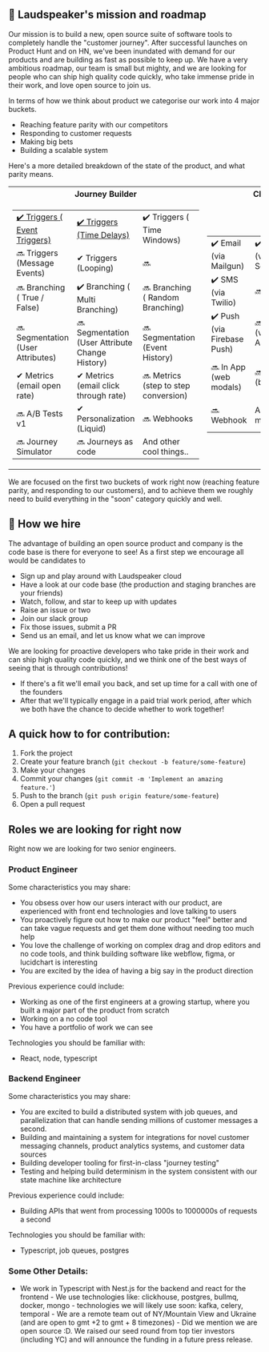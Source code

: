 
## 🚀 Laudspeaker's mission and roadmap

Our mission is to build a new, open source suite of software tools to completely handle the "customer journey". After successful launches on Product Hunt and on HN, we've been inundated with demand for our products and are building as fast as possible to keep up. We have a very ambitious roadmap, our team is small but mighty, and we are looking for people who can ship high quality code quickly, who take immense pride in their work, and love open source to join us.

In terms of how we think about product we categorise our work into 4 major buckets. 

- Reaching feature parity with our competitors
- Responding to customer requests
- Making big bets
- Building a scalable system

Here's a more detailed breakdown of the state of the product, and what parity means.

<table>
<tr>
  <th>Journey Builder </th>
  <th>Channels</th>
  <th>Data Integrations</th>
</tr>
<tr>
  <td>

<table>
  <tbody>
    <tr>
      <td align="left" valign="middle">
        <a href="https://laudspeaker.com/docs/guides/product-manual/Journey-Builder">
          ✔️ Triggers ( Event Triggers)
        </a>
      </td>
      <td align="left" valign="middle">
        <a href="https://laudspeaker.com/docs/guides/product-manual/Journey-Builder">
          ✔️  Triggers (Time Delays)
        </a>
      </td>
      <td align="left" valign="middle">
          ✔️ Triggers ( Time Windows)
      </td>
    </tr>
    <tr>
      <td align="left" valign="middle">
         🔜 Triggers (Message Events)
      </td>
      <td align="left" valign="middle">
          ✔  Triggers (Looping)
      </td>
      <td align="left" valign="middle">
         🔜 
      </td>
    </tr>
    <tr>
      <td align="left" valign="middle">
          🔜️ Branching ( True / False) 
      </td>
      <td align="left" valign="middle">
          ✔️ Branching ( Multi Branching)
      </td>
      <td align="left" valign="middle">
          🔜️ Branching ( Random Branching)
      </td>
    </tr>
    <tr>
      <td align="left" valign="middle">
        🔜 Segmentation (User Attributes)
      </td>
      <td align="left" valign="middle">
        🔜️ Segmentation (User Attribute Change History)
      </td>
      <td align="left" valign="middle">
        🔜 Segmentation (Event History)
      </td>
    </tr>
    <tr>
      <td align="left" valign="middle">
        ✔ Metrics (email open rate)
      </td>
      <td align="left" valign="middle">
        ✔ Metrics (email click through rate)
      </td>
      <td align="left" valign="middle">
        🔜 Metrics (step to step conversion)
      </td>
    </tr>
    <tr>
      <td align="left" valign="middle">
         🔜 A/B Tests v1
      </td>
      <td align="left" valign="middle">
          ✔ Personalization (Liquid)
      </td>
      <td align="left" valign="middle">
         🔜 Webhooks
      </td>
    </tr>
    <tr>
      <td align="left" valign="middle">
         🔜 Journey Simulator
      </td>
      <td align="left" valign="middle">
          🔜 Journeys as code
      </td>
      <td align="left" valign="middle">
         And other cool things..
      </td>
    </tr>
    
  </tbody>
</table>

  </td>
<td>

<table>
  <tbody>
    <tr>
      <td align="left" valign="middle">
          ✔️ Email (via  Mailgun)
      </td>
      <td align="left" valign="middle">
          ✔️  Email (via  Sendgrid)
      </td>
            <td align="left" valign="middle">
          🔜️  Email (via  Smtp)
      </td>
    </tr>
    <tr>
      <td align="left" valign="middle">
          ✔️ SMS (via Twilio)
      </td>
      <td align="left" valign="middle">
          🔜️
      </td>
      <td align="left" valign="middle">
          🔜️
      </td>
    </tr>
    <tr>
      <td align="left" valign="middle">
          ✔️  Push (via Firebase Push)
      </td>
      <td align="left" valign="middle">
          🔜️  Push (via APNS)
      </td>
      <td align="left" valign="middle">
          🔜️  Push ( React Native)
      </td>
    </tr>
    </tr>
    <tr>
      <td align="left" valign="middle">
          🔜️ In App (web modals)
      </td>
      <td align="left" valign="middle">
          🔜️  In App (banners)
      </td>
      <td align="left" valign="middle">
          🔜️  In App (content cards
      </td>
    </tr>
    <tr>
      <td align="left" valign="middle">
          🔜  Webhook
      </td>
      <td align="left" valign="middle">
        And more...
      </td>
      <td align="left" valign="middle">
        And Even more...
      </td>
    </tr>
  </tbody>
</table>

</td>
<td>

<table>
  <tbody>
    <tr>
      <td align="left" valign="middle">
          ✔️ Product Events (via PostHog)
      </td>
      <td align="left" valign="middle">
          ✔️  Product Events (via Custom Endpoint)
      </td>
            <td align="left" valign="middle">
          🔜️   Product Events (via Amplitude)
      </td>
    </tr>
    <tr>
      <td align="left" valign="middle">
          🔜️ Customer Data Platform (Segment)
      </td>
      <td align="left" valign="middle">
          🔜️ Customer Data Platform (Rudderstack)
      </td>
      <td align="left" valign="middle">
          🔜️
      </td>
    </tr>
    <tr>
      <td align="left" valign="middle">
          ✔️  Data Warehouse (Databricks)
      </td>
      <td align="left" valign="middle">
          🔜️  Data Warehouse (Snowflake)
      </td>
            <td align="left" valign="middle">
          🔜️  Data Warehouse (Snowflake)
      </td>
    </tr>
    </tr>
    <tr>
      <td align="left" valign="middle">
          ✔️ Database (Postgres)
      </td>
      <td align="left" valign="middle">
        And more...
      </td>
      <td align="left" valign="middle">
        And Even more...
      </td>
    </tr>
  </tbody>
</table>

</td>       
</tr>
</table>

We are focused on the first two buckets of work right now (reaching feature parity, and responding to our customers), and to achieve them we roughly need to build everything in the "soon" category quickly and well.

## 🌱 How we hire

The advantage of building an open source product and company is the code base is there for everyone to see! As a first step we encourage all would be candidates to 
- Sign up and play around with Laudspeaker cloud 
- Have a look at our code base (the production and staging branches are your friends) 
- Watch, follow, and star to keep up with updates
- Raise an issue or two
- Join our slack group
- Fix those issues, submit a PR
- Send us an email, and let us know what we can improve

We are looking for proactive developers who take pride in their work and can ship high quality code quickly, and we think one of the best ways of seeing that is through contributions!

- If there's a fit we'll email you back, and set up time for a call with one of the founders
- After that we'll typically engage in a paid trial work period, after which we both have the chance to decide whether to work together!

## A quick how to for contribution:

1. Fork the project
2. Create your feature branch (`git checkout -b feature/some-feature`)
3. Make your changes
4. Commit your changes (`git commit -m 'Implement an amazing feature.'`)
5. Push to the branch (`git push origin feature/some-feature`)
6. Open a pull request

## Roles we are looking for right now

Right now we are looking for two senior engineers.

### Product Engineer

Some characteristics you may share:
- You obsess over how our users interact with our product, are experienced with front end technologies and love talking to users
- You proactively figure out how to make our product "feel" better and can take vague requests and get them done without needing too much help
- You love the challenge of working on complex drag and drop editors and no code tools, and think building software like webflow, figma, or lucidchart is interesting
- You are excited by the idea of having a big say in the product direction

Previous experience could include:
- Working as one of the first engineers at a growing startup, where you built a major part of the product from scratch
- Working on a no code tool
- You have a portfolio of work we can see

Technologies you should be familiar with:
- React, node, typescript

### Backend Engineer

Some characteristics you may share:
- You are excited to build a distributed system with job queues, and parallelization that can handle sending millions of customer messages a second. 
- Building and maintaining a system for integrations for novel customer messaging channels, product analytics systems, and customer data sources 
- Building developer tooling for first-in-class "journey testing" 
- Testing and helping build determinism in the system consistent with our state machine like architecture

Previous experience could include:
- Building APIs that went from processing 1000s to 1000000s of requests a second

Technologies you should be familiar with:
- Typescript, job queues, postgres

### Some Other Details:

- We work in Typescript with Nest.js for the backend and react for the frontend - We use technologies like: clickhouse, postgres, bullmq, docker, mongo - technologies we will likely use soon: kafka, celery, temporal - We are a remote team out of NY/Mountain View and Ukraine (and are open to gmt +2 to gmt + 8 timezones) - Did we mention we are open source :D. We raised our seed round from top tier investors (including YC) and will announce the funding in a future press release.




